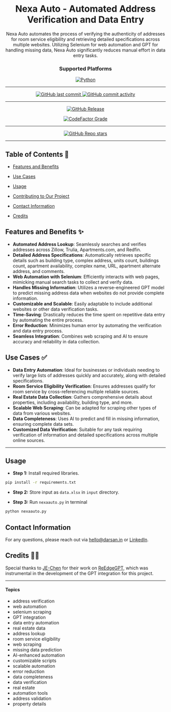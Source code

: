 <div align="center">

# Nexa Auto - Automated Address Verification and Data Entry

<p id="intro">Nexa Auto automates the process of verifying the authenticity of addresses for room service eligibility and retrieving detailed specifications across multiple websites. Utilizing Selenium for web automation and GPT for handling missing data, Nexa Auto significantly reduces manual effort in data entry tasks.</p>

### Supported Platforms

[![Python](https://img.shields.io/badge/Python-3776AB?style=for-the-badge&logo=python&logoColor=white)]()

---

<p>

<span>
  <a href="https://github.com/darsan-in/Nexa-auto/commits/main">
    <img src="https://img.shields.io/github/last-commit/darsan-in/Nexa-auto?display_timestamp=committer&style=for-the-badge&label=Updated%20On" alt="GitHub last commit"/>
  </a>
</span>

<span>
  <a href="">
    <img src="https://img.shields.io/github/commit-activity/m/darsan-in/Nexa-auto?style=for-the-badge&label=Commit%20Activity" alt="GitHub commit activity"/>
  </a>
</span>

</p>

---

<p>

<span>
  <a href="https://github.com/darsan-in/Nexa-auto/releases">
    <img src="https://img.shields.io/github/v/release/darsan-in/Nexa-auto?include_prereleases&sort=date&display_name=tag&style=for-the-badge&label=Latest%20Version" alt="GitHub Release"/>
  </a>
</span>

</p>

<p>

<span>
  <a href="https://www.codefactor.io/repository/github/darsan-in/Nexa-auto/issues/main">
    <img src="https://img.shields.io/codefactor/grade/github/darsan-in/Nexa-auto?style=for-the-badge&label=Code%20Quality%20Grade" alt="CodeFactor Grade"/>
  </a>
</span>

</p>

---

<p>

<span>
  <a href="">
    <img src="https://img.shields.io/github/stars/darsan-in/Nexa-auto?style=for-the-badge&label=Stars" alt="GitHub Repo stars"/>
  </a>
</span>

</p>

---

</div>

## Table of Contents 📝

- [Features and Benefits](#features-and-benefits-)
- [Use Cases](#use-cases-)

- [Usage](#usage)

- [Contributing to Our Project](#contributing-to-our-project-)

- [Contact Information](#contact-information)
- [Credits](#credits-)

## Features and Benefits ✨

- **Automated Address Lookup**: Seamlessly searches and verifies addresses across Zillow, Trulia, Apartments.com, and Redfin.
- **Detailed Address Specifications**: Automatically retrieves specific details such as building type, complex address, units count, buildings count, apartment availability, complex name, URL, apartment alternate address, and comments.
- **Web Automation with Selenium**: Efficiently interacts with web pages, mimicking manual search tasks to collect and verify data.
- **Handles Missing Information**: Utilizes a reverse-engineered GPT model to predict missing address data when websites do not provide complete information.
- **Customizable and Scalable**: Easily adaptable to include additional websites or other data verification tasks.
- **Time-Saving**: Drastically reduces the time spent on repetitive data entry by automating the entire process.
- **Error Reduction**: Minimizes human error by automating the verification and data entry process.
- **Seamless Integration**: Combines web scraping and AI to ensure accuracy and reliability in data collection.

## Use Cases ✅

- **Data Entry Automation**: Ideal for businesses or individuals needing to verify large lists of addresses quickly and accurately, along with detailed specifications.
- **Room Service Eligibility Verification**: Ensures addresses qualify for room service by cross-referencing multiple reliable sources.
- **Real Estate Data Collection**: Gathers comprehensive details about properties, including availability, building type, and more.
- **Scalable Web Scraping**: Can be adapted for scraping other types of data from various websites.
- **Data Completeness**: Uses AI to predict and fill in missing information, ensuring complete data sets.
- **Customized Data Verification**: Suitable for any task requiring verification of information and detailed specifications across multiple online sources.

---
## Usage

- **Step 1:** Install required libraries.

```bash
pip install -r requirements.txt
```

- **Step 2:** Store input as `data.xlsx` in `input` directory.

- **Step 3:** Run `nexaauto.py` in terminal

```bash
python nexaauto.py
```

## Contact Information

For any questions, please reach out via hello@darsan.in or [LinkedIn](https://www.linkedin.com/in/darsan-in/).

## Credits 🙏🏻

Special thanks to [JE-Chen](https://github.com/JE-Chen) for their work on [ReEdgeGPT](https://github.com/Integration-Automation/ReEdgeGPT), which was instrumental in the development of the GPT integration for this project.

---

#### Topics

<ul id="keywords">
<li>address verification</li>
<li>web automation</li>
<li>selenium scraping</li>
<li>GPT integration</li>
<li>data entry automation</li>
<li>real estate data</li>
<li>address lookup</li>
<li>room service eligibility</li>
<li>web scraping</li>
<li>missing data prediction</li>
<li>AI-enhanced automation</li>
<li>customizable scripts</li>
<li>scalable automation</li>
<li>error reduction</li>
<li>data completeness</li>
<li>data verification</li>
<li>real estate</li>
<li>automation tools</li>
<li>address validation</li>
<li>property details</li>
</ul>

